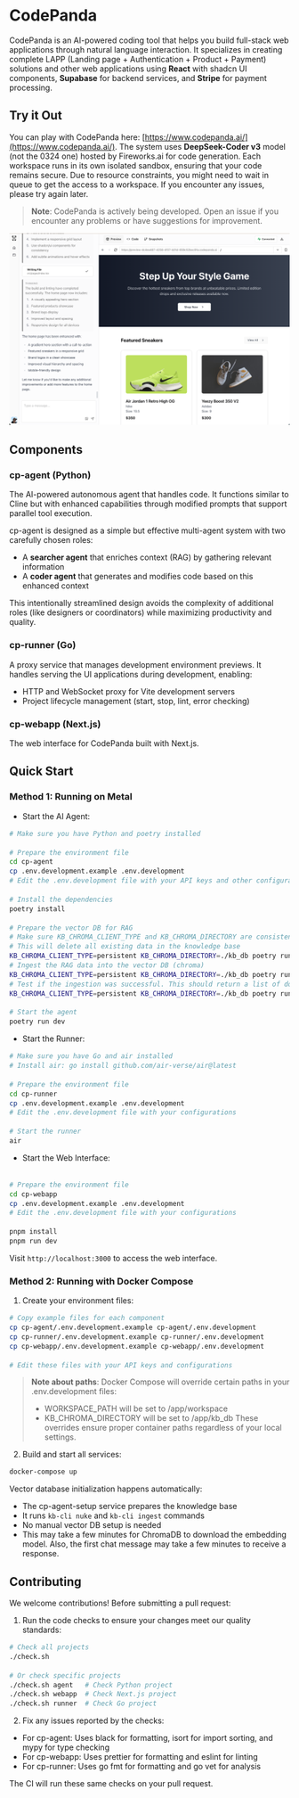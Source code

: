 # CodePanda

CodePanda is an AI-powered coding tool that helps you build full-stack web applications through natural language interaction. It specializes in creating complete LAPP (Landing page + Authentication + Product + Payment) solutions and other web applications using **React** with shadcn UI components, **Supabase** for backend services, and **Stripe** for payment processing.

## Try it Out

You can play with CodePanda here: [https://www.codepanda.ai/](https://www.codepanda.ai/). The system uses **DeepSeek-Coder v3** model (not the 0324 one) hosted by Fireworks.ai for code generation. Each workspace runs in its own isolated sandbox, ensuring that your code remains secure. Due to resource constraints, you might need to wait in queue to get the access to a workspace. If you encounter any issues, please try again later.

> **Note**: CodePanda is actively being developed. Open an issue if you encounter any problems or have suggestions for improvement.

![](./assets/sneaker.png)

## Components

### cp-agent (Python)

The AI-powered autonomous agent that handles code. It functions similar to Cline but with enhanced capabilities through modified prompts that support parallel tool execution.

cp-agent is designed as a simple but effective multi-agent system with two carefully chosen roles:
- A **searcher agent** that enriches context (RAG) by gathering relevant information
- A **coder agent** that generates and modifies code based on this enhanced context

This intentionally streamlined design avoids the complexity of additional roles (like designers or coordinators) while maximizing productivity and quality.

### cp-runner (Go)

A proxy service that manages development environment previews. It handles serving the UI applications during development, enabling:

- HTTP and WebSocket proxy for Vite development servers
- Project lifecycle management (start, stop, lint, error checking)

### cp-webapp (Next.js)

The web interface for CodePanda built with Next.js.

## Quick Start

### Method 1: Running on Metal

- Start the AI Agent:
```bash
# Make sure you have Python and poetry installed

# Prepare the environment file
cd cp-agent
cp .env.development.example .env.development
# Edit the .env.development file with your API keys and other configurations

# Install the dependencies
poetry install

# Prepare the vector DB for RAG
# Make sure KB_CHROMA_CLIENT_TYPE and KB_CHROMA_DIRECTORY are consistent with the values in the .env.development file
# This will delete all existing data in the knowledge base
KB_CHROMA_CLIENT_TYPE=persistent KB_CHROMA_DIRECTORY=./kb_db poetry run kb-cli nuke --force
# Ingest the RAG data into the vector DB (chroma)
KB_CHROMA_CLIENT_TYPE=persistent KB_CHROMA_DIRECTORY=./kb_db poetry run kb-cli ingest ./cp_agent/kb/data
# Test if the ingestion was successful. This should return a list of documents
KB_CHROMA_CLIENT_TYPE=persistent KB_CHROMA_DIRECTORY=./kb_db poetry run kb-cli search "how to setup stripe"

# Start the agent
poetry run dev
```

- Start the Runner:
```bash
# Make sure you have Go and air installed
# Install air: go install github.com/air-verse/air@latest

# Prepare the environment file
cd cp-runner
cp .env.development.example .env.development
# Edit the .env.development file with your configurations

# Start the runner
air
```

- Start the Web Interface:
```bash

# Prepare the environment file
cd cp-webapp
cp .env.development.example .env.development
# Edit the .env.development file with your configurations

pnpm install
pnpm run dev
```

Visit `http://localhost:3000` to access the web interface.

### Method 2: Running with Docker Compose

1. Create your environment files:
```bash
# Copy example files for each component
cp cp-agent/.env.development.example cp-agent/.env.development
cp cp-runner/.env.development.example cp-runner/.env.development
cp cp-webapp/.env.development.example cp-webapp/.env.development

# Edit these files with your API keys and configurations
```

> **Note about paths**: Docker Compose will override certain paths in your .env.development files:
> - WORKSPACE_PATH will be set to /app/workspace
> - KB_CHROMA_DIRECTORY will be set to /app/kb_db
> These overrides ensure proper container paths regardless of your local settings.

2. Build and start all services:
```bash
docker-compose up
```

Vector database initialization happens automatically:
- The cp-agent-setup service prepares the knowledge base
- It runs `kb-cli nuke` and `kb-cli ingest` commands
- No manual vector DB setup is needed
- This may take a few minutes for ChromaDB to download the embedding model. Also, the first chat message may take a few minutes to receive a response.


## Contributing

We welcome contributions! Before submitting a pull request:

1. Run the code checks to ensure your changes meet our quality standards:
```bash
# Check all projects
./check.sh

# Or check specific projects
./check.sh agent   # Check Python project
./check.sh webapp  # Check Next.js project
./check.sh runner  # Check Go project
```

2. Fix any issues reported by the checks:
- For cp-agent: Uses black for formatting, isort for import sorting, and mypy for type checking
- For cp-webapp: Uses prettier for formatting and eslint for linting
- For cp-runner: Uses go fmt for formatting and go vet for analysis

The CI will run these same checks on your pull request.
